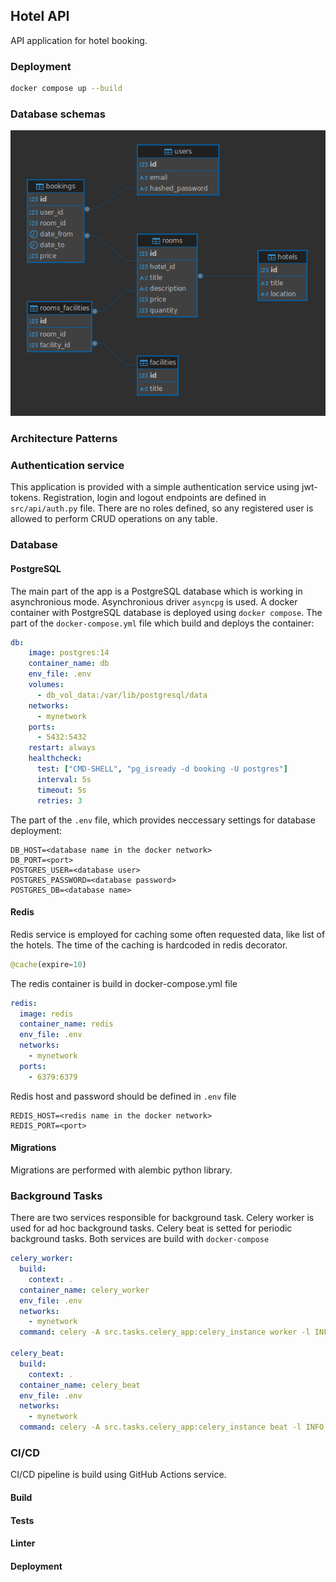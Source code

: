 ## Hotel API

API application for hotel booking.


### Deployment

```bash
docker compose up --build
```

### Database schemas

<p align="center">
  <img src="https://github.com/KonstantinKonov/HotelAPI/blob/main/readme-img/db_schema.png"/>
</p>

### Architecture Patterns

### Authentication service
This application is provided with a simple authentication service using jwt-tokens. Registration, login and logout endpoints are defined in `src/api/auth.py` file. There are no roles defined, so any registered user is allowed to perform CRUD operations on any table.

### Database
#### PostgreSQL
The main part of the app is a PostgreSQL database which is working in asynchronious mode. Asynchronious driver `asyncpg` is used. A docker container with PostgreSQL database is deployed using `docker compose`. The part of the `docker-compose.yml` file which build and deploys the container:
```yml
db:
    image: postgres:14
    container_name: db
    env_file: .env
    volumes:
      - db_vol_data:/var/lib/postgresql/data
    networks:
      - mynetwork
    ports:
      - 5432:5432
    restart: always
    healthcheck:
      test: ["CMD-SHELL", "pg_isready -d booking -U postgres"]
      interval: 5s
      timeout: 5s
      retries: 3
```
The part of the `.env` file, which provides neccessary settings for database deployment:
```.env
DB_HOST=<database name in the docker network>
DB_PORT=<port>
POSTGRES_USER=<database user>
POSTGRES_PASSWORD=<database password>
POSTGRES_DB=<database name>
```

#### Redis
Redis service is employed for caching some often requested data, like list of the hotels. The time of the caching is hardcoded in redis decorator.
```python
@cache(expire=10)
```
The redis container is build in docker-compose.yml file
```yml
redis:
  image: redis
  container_name: redis
  env_file: .env
  networks:
    - mynetwork
  ports:
    - 6379:6379
```
Redis host and password should be defined in `.env` file
```.env
REDIS_HOST=<redis name in the docker network>
REDIS_PORT=<port>
```

#### Migrations
Migrations are performed with alembic python library.


### Background Tasks
There are two services responsible for background task. Celery worker is used for ad hoc background tasks. Celery beat is setted for periodic background tasks.
Both services are build with `docker-compose`
```yml
celery_worker:
  build: 
    context: .
  container_name: celery_worker
  env_file: .env
  networks:
    - mynetwork
  command: celery -A src.tasks.celery_app:celery_instance worker -l INFO

celery_beat:
  build: 
    context: .
  container_name: celery_beat
  env_file: .env
  networks:
    - mynetwork
  command: celery -A src.tasks.celery_app:celery_instance beat -l INFO
```


### CI/CD
CI/CD pipeline is build using GitHub Actions service.

#### Build

#### Tests

#### Linter

#### Deployment

